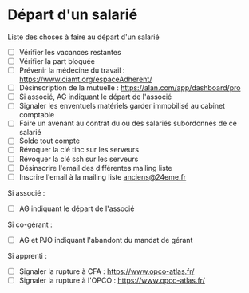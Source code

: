# Départ d'un salarié

Liste des choses à faire au départ d'un salarié

* [ ] Vérifier les vacances restantes
* [ ] Vérifier la part bloquée
* [ ] Prévenir la médecine du travail : https://www.ciamt.org/espaceAdherent/
* [ ] Désinscription de la mutuelle : https://alan.com/app/dashboard/pro
* [ ] Si associé, AG indiquant le départ de l'associé
* [ ] Signaler les enventuels matériels garder immobilisé au cabinet comptable 
* [ ] Faire un avenant au contrat du ou des salariés subordonnés de ce salarié
* [ ] Solde tout compte
* [ ] Révoquer la clé tinc sur les serveurs
* [ ] Révoquer la clé ssh sur les serveurs
* [ ] Désinscrire l'email des différentes mailing liste
* [ ] Inscrire l'email à la mailing liste anciens@24eme.fr

Si associé :

* [ ] AG indiquant le départ de l'associé

Si co-gérant :

* [ ] AG et PJO indiquant l'abandont du mandat de gérant

Si apprenti :

* [ ] Signaler la rupture à CFA : https://www.opco-atlas.fr/
* [ ] Signaler la rupture à l'OPCO : https://www.opco-atlas.fr/
